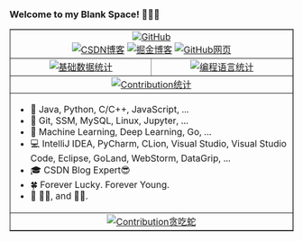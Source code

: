 ### Welcome to my Blank Space! 👋👋👋 

<table border = "1" align="center">
  <tr>
    <td colspan="2" align="center"><a href="https://github.com/blankspaceplus" target="_blank"><img src="https://visitor-badge.glitch.me/badge?page_id=BlankSpacePlus.BlankSpacePlus.README" alt="GitHub"></a><br/>
  <a href="https://blankspace.blog.csdn.net" target="_blank"><img src="https://img.shields.io/badge/blog-https%3A%2F%2Fblankspace.blog.csdn.net-red" alt="CSDN博客"></a>
  <a href="https://juejin.cn/user/550187475149342" target="_blank"><img src="https://img.shields.io/badge/blog-https%3A%2F%2Fjuejin.cn/user/550187475149342-green" alt="掘金博客"></a>
  <a href="https://blankspaceplus.github.io" target="_blank"><img src="https://img.shields.io/badge/blog-https%3A%2F%2Fblankspaceplus.github.io-blue" alt="GitHub网页"></a></td>
  </tr>
  <tr>
    <td align="center"><a href="https://github.com/blankspaceplus" target="_blank"><img src="http://github-profile-summary-cards.vercel.app/api/cards/stats?username=BlankSpacePlus&theme=gruvbox" alt="基础数据统计"></a></td>
    <td align="center"><a href="https://github.com/blankspaceplus" target="_blank"><img src="http://github-profile-summary-cards.vercel.app/api/cards/repos-per-language?username=BlankSpacePlus&theme=gruvbox" alt="编程语言统计"></a></td>
  </tr>
  <tr>
    <td colspan="2" align="center"><a href="https://github.com/blankspaceplus" target="_blank"><img src="https://activity-graph.herokuapp.com/graph?username=BlankSpacePlus&custom_title=my%20contributions&theme=minimal" alt="Contribution统计"></a></td>
  </tr>
  <tr>
    <td colspan="2">
      <ul>
        <li>🌳 Java, Python, C/C++, JavaScript, ...</li>
        <li>🌲 Git, SSM, MySQL, Linux, Jupyter, ...</li>
        <li>🌱 Machine Learning, Deep Learning, Go, ...</li>
        <li>💻 IntelliJ IDEA, PyCharm, CLion, Visual Studio, Visual Studio Code, Eclipse, GoLand, WebStorm, DataGrip, ...</li>
        <li>🎓 CSDN Blog Expert😎</li>
        <li🐇 I'm one in a million. I always fancy you, because you make you feel special.</li>
        <li>🍀 Forever Lucky. Forever Young.</li>
        <li>🐹 🥬🐶, and 🐹🐹.</li>
      </ul>
    </td>
  </tr>
  <tr>
    <td colspan="2" align="center"><a href="https://github.com/blankspaceplus" target="_blank"><img src="https://github.com/BlankSpacePlus/BlankSpacePlus/blob/output/github-contribution-grid-snake.svg" alt="Contribution贪吃蛇"></a></td>
  </tr>
</table>
